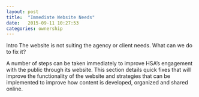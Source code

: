 ```yaml
---
layout: post
title:  "Immediate Website Needs"
date:   2015-09-11 10:27:53
categories: ownership
---
```

Intro
The website is not suiting the agency or client needs. What can we do to fix it?

A number of steps can be taken immediately to improve HSA’s engagement with the public through its website. This section details quick fixes that will improve the functionality of the website and strategies that can be implemented to improve how content is developed, organized and shared online. 